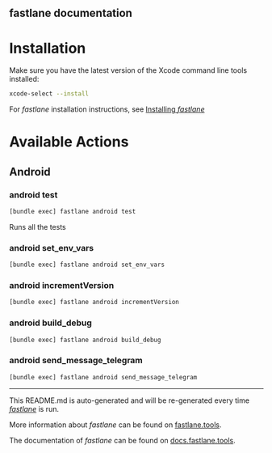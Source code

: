 fastlane documentation
----

# Installation

Make sure you have the latest version of the Xcode command line tools installed:

```sh
xcode-select --install
```

For _fastlane_ installation instructions, see [Installing _fastlane_](https://docs.fastlane.tools/#installing-fastlane)

# Available Actions

## Android

### android test

```sh
[bundle exec] fastlane android test
```

Runs all the tests

### android set_env_vars

```sh
[bundle exec] fastlane android set_env_vars
```



### android incrementVersion

```sh
[bundle exec] fastlane android incrementVersion
```



### android build_debug

```sh
[bundle exec] fastlane android build_debug
```



### android send_message_telegram

```sh
[bundle exec] fastlane android send_message_telegram
```



----

This README.md is auto-generated and will be re-generated every time [_fastlane_](https://fastlane.tools) is run.

More information about _fastlane_ can be found on [fastlane.tools](https://fastlane.tools).

The documentation of _fastlane_ can be found on [docs.fastlane.tools](https://docs.fastlane.tools).
